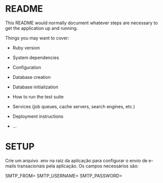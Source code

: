 # README

This README would normally document whatever steps are necessary to get the
application up and running.

Things you may want to cover:

* Ruby version

* System dependencies

* Configuration

* Database creation

* Database initialization

* How to run the test suite

* Services (job queues, cache servers, search engines, etc.)

* Deployment instructions

* ...


# SETUP

Crie um arquivo .env na raiz da aplicação para configurar o envio de e-mails transacionais pela aplicação. Os campos necessários são:

SMTP_FROM=
SMTP_USERNAME=
SMTP_PASSWORD=
